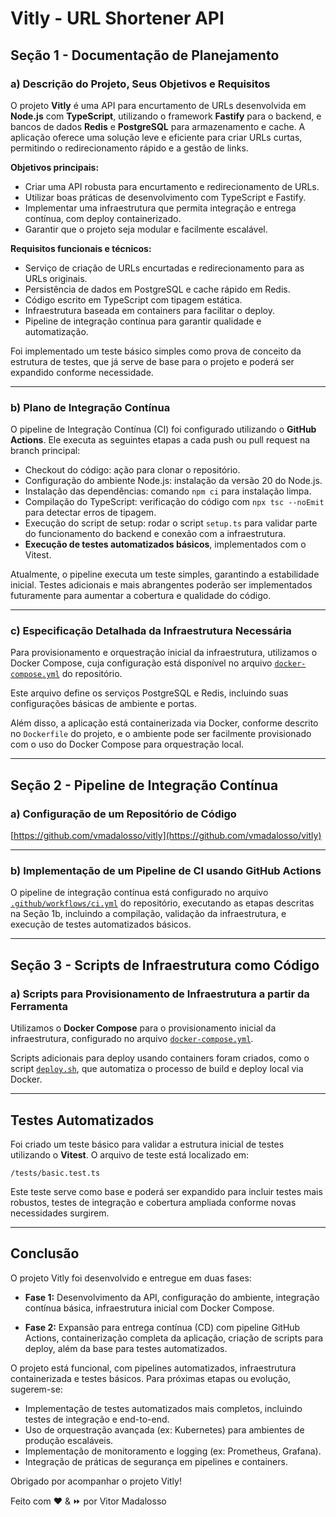 # Vitly - URL Shortener API

## Seção 1 - Documentação de Planejamento

### a) Descrição do Projeto, Seus Objetivos e Requisitos

O projeto **Vitly** é uma API para encurtamento de URLs desenvolvida em **Node.js** com **TypeScript**, utilizando o framework **Fastify** para o backend, e bancos de dados **Redis** e **PostgreSQL** para armazenamento e cache. A aplicação oferece uma solução leve e eficiente para criar URLs curtas, permitindo o redirecionamento rápido e a gestão de links.

**Objetivos principais:**
- Criar uma API robusta para encurtamento e redirecionamento de URLs.
- Utilizar boas práticas de desenvolvimento com TypeScript e Fastify.
- Implementar uma infraestrutura que permita integração e entrega contínua, com deploy containerizado.
- Garantir que o projeto seja modular e facilmente escalável.

**Requisitos funcionais e técnicos:**
- Serviço de criação de URLs encurtadas e redirecionamento para as URLs originais.
- Persistência de dados em PostgreSQL e cache rápido em Redis.
- Código escrito em TypeScript com tipagem estática.
- Infraestrutura baseada em containers para facilitar o deploy.
- Pipeline de integração contínua para garantir qualidade e automatização.

Foi implementado um teste básico simples como prova de conceito da estrutura de testes, que já serve de base para o projeto e poderá ser expandido conforme necessidade.

---

### b) Plano de Integração Contínua

O pipeline de Integração Contínua (CI) foi configurado utilizando o **GitHub Actions**. Ele executa as seguintes etapas a cada push ou pull request na branch principal:

- Checkout do código: ação para clonar o repositório.
- Configuração do ambiente Node.js: instalação da versão 20 do Node.js.
- Instalação das dependências: comando `npm ci` para instalação limpa.
- Compilação do TypeScript: verificação do código com `npx tsc --noEmit` para detectar erros de tipagem.
- Execução do script de setup: rodar o script `setup.ts` para validar parte do funcionamento do backend e conexão com a infraestrutura.
- **Execução de testes automatizados básicos**, implementados com o Vitest.

Atualmente, o pipeline executa um teste simples, garantindo a estabilidade inicial. Testes adicionais e mais abrangentes poderão ser implementados futuramente para aumentar a cobertura e qualidade do código.

---

### c) Especificação Detalhada da Infraestrutura Necessária

Para provisionamento e orquestração inicial da infraestrutura, utilizamos o Docker Compose, cuja configuração está disponível no arquivo [`docker-compose.yml`](https://github.com/vmadalosso/vitly/blob/main/docker-compose.yml) do repositório.

Este arquivo define os serviços PostgreSQL e Redis, incluindo suas configurações básicas de ambiente e portas.

Além disso, a aplicação está containerizada via Docker, conforme descrito no `Dockerfile` do projeto, e o ambiente pode ser facilmente provisionado com o uso do Docker Compose para orquestração local.

---

## Seção 2 - Pipeline de Integração Contínua

### a) Configuração de um Repositório de Código

[https://github.com/vmadalosso/vitly](https://github.com/vmadalosso/vitly)

---

### b) Implementação de um Pipeline de CI usando GitHub Actions

O pipeline de integração contínua está configurado no arquivo [`.github/workflows/ci.yml`](https://github.com/vmadalosso/vitly/blob/main/.github/workflows/ci.yml) do repositório, executando as etapas descritas na Seção 1b, incluindo a compilação, validação da infraestrutura, e execução de testes automatizados básicos.

---

## Seção 3 - Scripts de Infraestrutura como Código

### a) Scripts para Provisionamento de Infraestrutura a partir da Ferramenta

Utilizamos o **Docker Compose** para o provisionamento inicial da infraestrutura, configurado no arquivo [`docker-compose.yml`](https://github.com/vmadalosso/vitly/blob/main/docker-compose.yml).

Scripts adicionais para deploy usando containers foram criados, como o script [`deploy.sh`](https://github.com/vmadalosso/vitly/blob/main/deploy.sh), que automatiza o processo de build e deploy local via Docker.

---

## Testes Automatizados

Foi criado um teste básico para validar a estrutura inicial de testes utilizando o **Vitest**. O arquivo de teste está localizado em:

```/tests/basic.test.ts ```

Este teste serve como base e poderá ser expandido para incluir testes mais robustos, testes de integração e cobertura ampliada conforme novas necessidades surgirem.

---

## Conclusão

O projeto Vitly foi desenvolvido e entregue em duas fases:

- **Fase 1:** Desenvolvimento da API, configuração do ambiente, integração contínua básica, infraestrutura inicial com Docker Compose.

- **Fase 2:** Expansão para entrega contínua (CD) com pipeline GitHub Actions, containerização completa da aplicação, criação de scripts para deploy, além da base para testes automatizados.

O projeto está funcional, com pipelines automatizados, infraestrutura containerizada e testes básicos. Para próximas etapas ou evolução, sugerem-se:

- Implementação de testes automatizados mais completos, incluindo testes de integração e end-to-end.
- Uso de orquestração avançada (ex: Kubernetes) para ambientes de produção escaláveis.
- Implementação de monitoramento e logging (ex: Prometheus, Grafana).
- Integração de práticas de segurança em pipelines e containers.

Obrigado por acompanhar o projeto Vitly!

Feito com ❤️ & ⏩ por Vitor Madalosso
